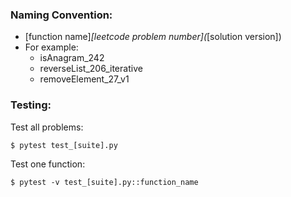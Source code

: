 ### Naming Convention:
* [function name]_[leetcode problem number](_[solution version])
* For example:
    * isAnagram_242
    * reverseList_206_iterative
    * removeElement_27_v1

### Testing:
Test all problems:
```
$ pytest test_[suite].py
```
Test one function:
```
$ pytest -v test_[suite].py::function_name
```
